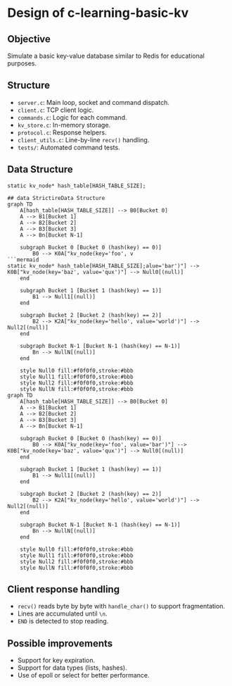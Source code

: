 # Design of c-learning-basic-kv

## Objective

Simulate a basic key-value database similar to Redis for educational purposes.

## Structure

- `server.c`: Main loop, socket and command dispatch.
- `client.c`: TCP client logic.
- `commands.c`: Logic for each command.
- `kv_store.c`: In-memory storage.
- `protocol.c`: Response helpers.
- `client_utils.c`: Line-by-line `recv()` handling.
- `tests/`: Automated command tests.

## Data Structure

```mermaid
static kv_node* hash_table[HASH_TABLE_SIZE];

## data StrictireData Structure
graph TD
    A[hash_table[HASH_TABLE_SIZE]] --> B0[Bucket 0]
    A --> B1[Bucket 1]
    A --> B2[Bucket 2]
    A --> B3[Bucket 3]
    A --> Bn[Bucket N-1]

    subgraph Bucket 0 [Bucket 0 (hash(key) == 0)]
        B0 --> K0A["kv_node(key='foo', v
```mermaid
static kv_node* hash_table[HASH_TABLE_SIZE];alue='bar')"] --> K0B["kv_node(key='baz', value='qux')"] --> Null0[(null)]
    end

    subgraph Bucket 1 [Bucket 1 (hash(key) == 1)]
        B1 --> Null1[(null)]
    end

    subgraph Bucket 2 [Bucket 2 (hash(key) == 2)]
        B2 --> K2A["kv_node(key='hello', value='world')"] --> Null2[(null)]
    end

    subgraph Bucket N-1 [Bucket N-1 (hash(key) == N-1)]
        Bn --> NullN[(null)]
    end

    style Null0 fill:#f0f0f0,stroke:#bbb
    style Null1 fill:#f0f0f0,stroke:#bbb
    style Null2 fill:#f0f0f0,stroke:#bbb
    style NullN fill:#f0f0f0,stroke:#bbb
graph TD
    A[hash_table[HASH_TABLE_SIZE]] --> B0[Bucket 0]
    A --> B1[Bucket 1]
    A --> B2[Bucket 2]
    A --> B3[Bucket 3]
    A --> Bn[Bucket N-1]

    subgraph Bucket 0 [Bucket 0 (hash(key) == 0)]
        B0 --> K0A["kv_node(key='foo', value='bar')"] --> K0B["kv_node(key='baz', value='qux')"] --> Null0[(null)]
    end

    subgraph Bucket 1 [Bucket 1 (hash(key) == 1)]
        B1 --> Null1[(null)]
    end

    subgraph Bucket 2 [Bucket 2 (hash(key) == 2)]
        B2 --> K2A["kv_node(key='hello', value='world')"] --> Null2[(null)]
    end

    subgraph Bucket N-1 [Bucket N-1 (hash(key) == N-1)]
        Bn --> NullN[(null)]
    end

    style Null0 fill:#f0f0f0,stroke:#bbb
    style Null1 fill:#f0f0f0,stroke:#bbb
    style Null2 fill:#f0f0f0,stroke:#bbb
    style NullN fill:#f0f0f0,stroke:#bbb
```


## Client response handling

- `recv()` reads byte by byte with `handle_char()` to support fragmentation.
- Lines are accumulated until `\n`.
- `END` is detected to stop reading.

## Possible improvements

- Support for key expiration.
- Support for data types (lists, hashes).
- Use of epoll or select for better performance.